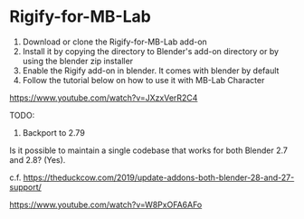 # Rigify-for-MB-Lab

1. Download or clone the Rigify-for-MB-Lab add-on
2. Install it by copying the directory to Blender's add-on directory or by using the blender zip installer
3. Enable the Rigify add-on in blender. It comes with blender by default
4. Follow the tutorial below on how to use it with MB-Lab Character

https://www.youtube.com/watch?v=JXzxVerR2C4

TODO:
1. Backport to 2.79

Is it possible to maintain a single codebase that works for both Blender 2.7 and 2.8? (Yes).

c.f. https://theduckcow.com/2019/update-addons-both-blender-28-and-27-support/

https://www.youtube.com/watch?v=W8PxOFA6AFo
